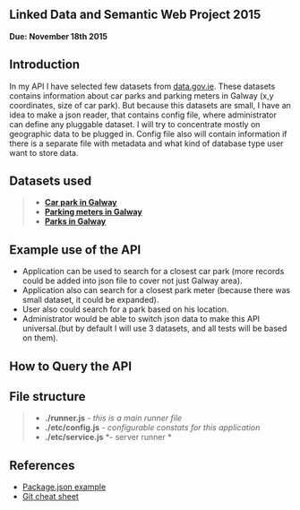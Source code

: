 ## Linked Data and Semantic Web Project 2015

**Due: November 18th 2015**

## Introduction

In my API I have selected few datasets from [data.gov.ie](https://data.gov.ie/data). These datasets contains information about car parks and parking meters in Galway (x,y coordinates, size of car park). But because this datasets are small, I have an idea to make a json reader, that contains config file, where administrator can define any pluggable dataset. I will try to concentrate mostly on geographic data to be plugged in. Config file also will contain information if there is a separate file with metadata and what kind of database type user want to store data.

## Datasets used

> - [**Car park in Galway**](https://data.gov.ie/dataset/galway-city-car-parking-locations)
> - [**Parking meters in Galway**](https://data.gov.ie/dataset/galway-city-parking-meter-locations)
> - [**Parks in Galway**](https://data.gov.ie/dataset/parks-in-galway-city)

## Example use of the API

- Application can be used to search for a closest car park (more records could be added into json file to cover not just Galway area).
- Application also can search for a closest park meter (because there was small dataset, it could be expanded).
- User also could search for a park based on his location.
- Administrator would be able to switch json data to make this API universal.(but by default I will use 3 datasets, and all tests will be based on them).

## How to Query the API

## File structure

> - **./runner.js** *- this is a main runner file*
> - **./etc/config.js** *- configurable constats for this application*
> - **./etc/service.js** *- server runner *

## References

- [Package.json example](http://browsenpm.org/package.json)
- [Git cheat sheet](https://training.github.com/kit/downloads/github-git-cheat-sheet.pdf)